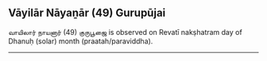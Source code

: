 ## Vāyilār Nāyaṉār (49) Gurupūjai
வாயிலார் நாயனார் (49) குருபூஜை is observed on Revatī nakṣhatram day of Dhanuḥ (solar) month (praatah/paraviddha).



---
